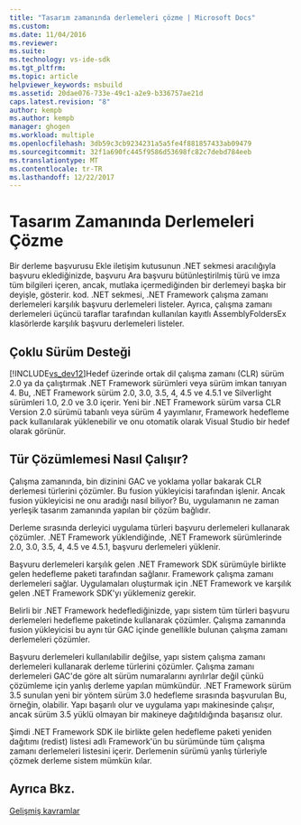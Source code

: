 ```yaml
---
title: "Tasarım zamanında derlemeleri çözme | Microsoft Docs"
ms.custom: 
ms.date: 11/04/2016
ms.reviewer: 
ms.suite: 
ms.technology: vs-ide-sdk
ms.tgt_pltfrm: 
ms.topic: article
helpviewer_keywords: msbuild
ms.assetid: 20dae076-733e-49c1-a2e9-b336757ae21d
caps.latest.revision: "8"
author: kempb
ms.author: kempb
manager: ghogen
ms.workload: multiple
ms.openlocfilehash: 3db59c3cb9234231a5a5fe4f881857433ab09479
ms.sourcegitcommit: 32f1a690fc445f9586d53698fc82c7debd784eeb
ms.translationtype: MT
ms.contentlocale: tr-TR
ms.lasthandoff: 12/22/2017
---
```

# <a name="resolving-assemblies-at-design-time"></a>Tasarım Zamanında Derlemeleri Çözme
Bir derleme başvurusu Ekle iletişim kutusunun .NET sekmesi aracılığıyla başvuru eklediğinizde, başvuru Ara başvuru bütünleştirilmiş türü ve imza tüm bilgileri içeren, ancak, mutlaka içermediğinden bir derlemeyi başka bir deyişle, gösterir. kod. .NET sekmesi, .NET Framework çalışma zamanı derlemeleri karşılık başvuru derlemeleri listeler. Ayrıca, çalışma zamanı derlemeleri üçüncü taraflar tarafından kullanılan kayıtlı AssemblyFoldersEx klasörlerde karşılık başvuru derlemeleri listeler.  
  
## <a name="multi-targeting"></a>Çoklu Sürüm Desteği  
 [!INCLUDE[vs_dev12](../extensibility/includes/vs_dev12_md.md)]Hedef üzerinde ortak dil çalışma zamanı (CLR) sürüm 2.0 ya da çalıştırmak .NET Framework sürümleri veya sürüm imkan tanıyan 4. Bu, .NET Framework sürüm 2.0, 3.0, 3.5, 4, 4.5 ve 4.5.1 ve Silverlight sürümleri 1.0, 2.0 ve 3.0 içerir. Yeni bir .NET Framework sürüm varsa CLR Version 2.0 sürümü tabanlı veya sürüm 4 yayımlanır, Framework hedefleme pack kullanılarak yüklenebilir ve onu otomatik olarak Visual Studio bir hedef olarak görünür.  
  
## <a name="how-type-resolution-works"></a>Tür Çözümlemesi Nasıl Çalışır?  
 Çalışma zamanında, bin dizinini GAC ve yoklama yollar bakarak CLR derlemesi türlerini çözümler. Bu fusion yükleyicisi tarafından işlenir. Ancak fusion yükleyicisi ne onu aradığı nasıl biliyor? Bu, uygulamanın ne zaman yerleşik tasarım zamanında yapılan bir çözüm bağlıdır.  
  
 Derleme sırasında derleyici uygulama türleri başvuru derlemeleri kullanarak çözümler. .NET Framework yüklendiğinde, .NET Framework sürümlerinde 2.0, 3.0, 3.5, 4, 4.5 ve 4.5.1, başvuru derlemeleri yüklenir.  
  
 Başvuru derlemeleri karşılık gelen .NET Framework SDK sürümüyle birlikte gelen hedefleme paketi tarafından sağlanır. Framework çalışma zamanı derlemeleri sağlar. Uygulamaları oluşturmak için .NET Framework ve karşılık gelen .NET Framework SDK'yı yüklemeniz gerekir.  
  
 Belirli bir .NET Framework hedeflediğinizde, yapı sistem tüm türleri başvuru derlemeleri hedefleme paketinde kullanarak çözümler. Çalışma zamanında fusion yükleyicisi bu aynı tür GAC içinde genellikle bulunan çalışma zamanı derlemeleri çözümler.  
  
 Başvuru derlemeleri kullanılabilir değilse, yapı sistem çalışma zamanı derlemeleri kullanarak derleme türlerini çözümler. Çalışma zamanı derlemeleri GAC'de göre alt sürüm numaralarını ayrılırlar değil çünkü çözümleme için yanlış derleme yapılan mümkündür. .NET Framework sürüm 3.5 sunulan yeni bir yöntem sürüm 3.0 hedefleme sırasında başvurulan Bu, örneğin, olabilir. Yapı başarılı olur ve uygulama yapı makinesinde çalışır, ancak sürüm 3.5 yüklü olmayan bir makineye dağıtıldığında başarısız olur.  
  
 Şimdi .NET Framework SDK ile birlikte gelen hedefleme paketi yeniden dağıtımı (redist) listesi adlı Framework'ün bu sürümünde tüm çalışma zamanı derlemeleri listesini içerir. Derlemenin sürümü yanlış türleriyle çözmek derleme sistem mümkün kılar.  
  
## <a name="see-also"></a>Ayrıca Bkz.  
 [Gelişmiş kavramlar](../msbuild/msbuild-advanced-concepts.md)